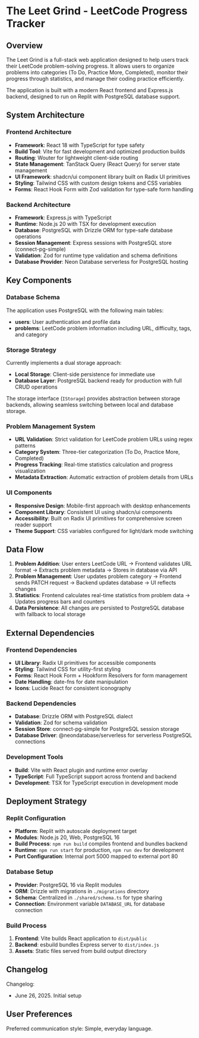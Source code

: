 # The Leet Grind - LeetCode Progress Tracker

## Overview

The Leet Grind is a full-stack web application designed to help users track their LeetCode problem-solving progress. It allows users to organize problems into categories (To Do, Practice More, Completed), monitor their progress through statistics, and manage their coding practice efficiently.

The application is built with a modern React frontend and Express.js backend, designed to run on Replit with PostgreSQL database support.

## System Architecture

### Frontend Architecture
- **Framework**: React 18 with TypeScript for type safety
- **Build Tool**: Vite for fast development and optimized production builds
- **Routing**: Wouter for lightweight client-side routing
- **State Management**: TanStack Query (React Query) for server state management
- **UI Framework**: shadcn/ui component library built on Radix UI primitives
- **Styling**: Tailwind CSS with custom design tokens and CSS variables
- **Forms**: React Hook Form with Zod validation for type-safe form handling

### Backend Architecture
- **Framework**: Express.js with TypeScript
- **Runtime**: Node.js 20 with TSX for development execution
- **Database**: PostgreSQL with Drizzle ORM for type-safe database operations
- **Session Management**: Express sessions with PostgreSQL store (connect-pg-simple)
- **Validation**: Zod for runtime type validation and schema definitions
- **Database Provider**: Neon Database serverless for PostgreSQL hosting

## Key Components

### Database Schema
The application uses PostgreSQL with the following main tables:
- **users**: User authentication and profile data
- **problems**: LeetCode problem information including URL, difficulty, tags, and category

### Storage Strategy
Currently implements a dual storage approach:
- **Local Storage**: Client-side persistence for immediate use
- **Database Layer**: PostgreSQL backend ready for production with full CRUD operations

The storage interface (`IStorage`) provides abstraction between storage backends, allowing seamless switching between local and database storage.

### Problem Management System
- **URL Validation**: Strict validation for LeetCode problem URLs using regex patterns
- **Category System**: Three-tier categorization (To Do, Practice More, Completed)
- **Progress Tracking**: Real-time statistics calculation and progress visualization
- **Metadata Extraction**: Automatic extraction of problem details from URLs

### UI Components
- **Responsive Design**: Mobile-first approach with desktop enhancements
- **Component Library**: Consistent UI using shadcn/ui components
- **Accessibility**: Built on Radix UI primitives for comprehensive screen reader support
- **Theme Support**: CSS variables configured for light/dark mode switching

## Data Flow

1. **Problem Addition**: User enters LeetCode URL → Frontend validates URL format → Extracts problem metadata → Stores in database via API
2. **Problem Management**: User updates problem category → Frontend sends PATCH request → Backend updates database → UI reflects changes
3. **Statistics**: Frontend calculates real-time statistics from problem data → Updates progress bars and counters
4. **Data Persistence**: All changes are persisted to PostgreSQL database with fallback to local storage

## External Dependencies

### Frontend Dependencies
- **UI Library**: Radix UI primitives for accessible components
- **Styling**: Tailwind CSS for utility-first styling
- **Forms**: React Hook Form + Hookform Resolvers for form management
- **Date Handling**: date-fns for date manipulation
- **Icons**: Lucide React for consistent iconography

### Backend Dependencies
- **Database**: Drizzle ORM with PostgreSQL dialect
- **Validation**: Zod for schema validation
- **Session Store**: connect-pg-simple for PostgreSQL session storage
- **Database Driver**: @neondatabase/serverless for serverless PostgreSQL connections

### Development Tools
- **Build**: Vite with React plugin and runtime error overlay
- **TypeScript**: Full TypeScript support across frontend and backend
- **Development**: TSX for TypeScript execution in development mode

## Deployment Strategy

### Replit Configuration
- **Platform**: Replit with autoscale deployment target
- **Modules**: Node.js 20, Web, PostgreSQL 16
- **Build Process**: `npm run build` compiles frontend and bundles backend
- **Runtime**: `npm run start` for production, `npm run dev` for development
- **Port Configuration**: Internal port 5000 mapped to external port 80

### Database Setup
- **Provider**: PostgreSQL 16 via Replit modules
- **ORM**: Drizzle with migrations in `./migrations` directory
- **Schema**: Centralized in `./shared/schema.ts` for type sharing
- **Connection**: Environment variable `DATABASE_URL` for database connection

### Build Process
1. **Frontend**: Vite builds React application to `dist/public`
2. **Backend**: esbuild bundles Express server to `dist/index.js`
3. **Assets**: Static files served from build output directory

## Changelog

Changelog:
- June 26, 2025. Initial setup

## User Preferences

Preferred communication style: Simple, everyday language.